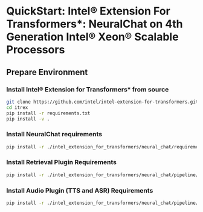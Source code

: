 # QuickStart: Intel® Extension For Transformers*: NeuralChat on 4th Generation Intel® Xeon® Scalable Processors

## Prepare Environment

### Install Intel® Extension for Transformers* from source

```Bash
git clone https://github.com/intel/intel-extension-for-transformers.git itrex
cd itrex
pip install -r requirements.txt
pip install -v .
```
### Install NeuralChat requirements

```Bash
pip install -r ./intel_extension_for_transformers/neural_chat/requirements_cpu.txt
```

### Install Retrieval Plugin Requirements

```Bash
pip install -r ./intel_extension_for_transformers/neural_chat/pipeline/plugins/retrieval/requirements.txt
```

### Install Audio Plugin (TTS and ASR) Requirements

```Bash
pip install -r ./intel_extension_for_transformers/neural_chat/pipeline/plugins/audio/requirements.txt
```
